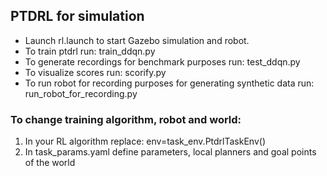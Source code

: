 ## PTDRL for simulation

- Launch rl.launch to start Gazebo simulation and robot.
- To train ptdrl run: train_ddqn.py
- To generate recordings for benchmark purposes run: test_ddqn.py
- To visualize scores run: scorify.py
- To run robot for recording purposes for generating synthetic data run: run_robot_for_recording.py

### To change training algorithm, robot and world:
1. In your RL algorithm replace: env=task_env.PtdrlTaskEnv()
2. In task_params.yaml define parameters, local planners and goal points of the world

